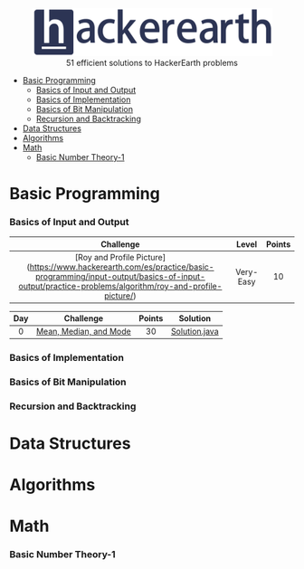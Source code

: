 <p align="center">
    <a href=https://www.hackerearth.com/es/@sanchezmurillo>
        <img height=85 src="pictures/HE_logo.png">
    </a>
    <br>51 efficient solutions to HackerEarth problems
</p>

* [Basic Programming](#basic-programming)
    - [Basics of Input and Output](#basics-of-input-and-output)
    - [Basics of Implementation](#basics-of-implementation)
    - [Basics of Bit Manipulation](#basics-of-bit-manipulation)
    - [Recursion and Backtracking](#recursion-and-backtracking)
* [Data Structures](#data-structures)
* [Algorithms](#algorithms)
* [Math](#math)
    - [Basic Number Theory-1](#basic-number-theory-1)

# Basic Programming

### Basics of Input and Output

|                                       Challenge                                  |    Level    |    Points    |
|:--------------------------------------------------------------------------------:|:-----------:|:------------:|
| [Roy and Profile Picture] (https://www.hackerearth.com/es/practice/basic-programming/input-output/basics-of-input-output/practice-problems/algorithm/roy-and-profile-picture/)                                       |  Very-Easy  |      10      |

| Day |                                                          Challenge                                                         | Points |                                                                                          Solution                                                                                         |
|:---:|:--------------------------------------------------------------------------------------------------------------------------:|:---------:|:----------------------------------------------------------------------------------------------------------------------------------------------------------------------------------------:|
|  0  | [Mean, Median, and Mode](https://www.hackerrank.com/challenges/s10-basic-statistics)                                       |   30   | [Solution.java](https://github.com/rshaghoulian/HackerRank-solutions/blob/master/10%20Days%20of%20Statistics/Day%200%20-%20Mean%2C%20Median%2C%20and%20Mode/Solution.java)                |

### Basics of Implementation

### Basics of Bit Manipulation

### Recursion and Backtracking


# Data Structures

# Algorithms

# Math

### Basic Number Theory-1
